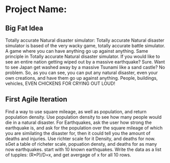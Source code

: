 # Project Name:

## Big Fat Idea 
Totally accurate Natural disaster simulator:
Totally accurate Natural disaster simulator is based of the very wacky game,
totally accurate battle simulator. A game where you can have anything go up against anything.
Same principle in Totally accurate Natural disaster simulator.
If you would like to see an entire nation getting wiped out by a massive earthquake?
Sure. Want to see Japan get washed away by a massive Tsunami like a sand castle? No problem.
So, as you can see, you can put any natural disaster, even your own creations, and have them go up against anything.
People, buildings, vehicles, EVEN CHICKENS FOR CRYING OUT LOUD! 
## First Agile Iteration
Find a way to use square mileage, as well as population, and return population density.
Use population density to see how many people would die in a natural disaster. For 
Earthquakes, ask the user how strong the earthquake is, and ask for the population over the square mileage of which you are similating the disaster for, then it could tell you the amount of deaths and injuries. Use richter scale for it
Density, and deaths for now. 
sGet a table of richeter scale, popuation densty, and deaths for as many now earthquakes. start with 10 known earthquakes. Write the data as a list of tupples: (R*P)/D=x, and get avergage of x for all 10 rows.
